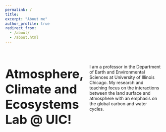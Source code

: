 ```yaml
---
permalink: /
title:
excerpt: "About me"
author_profile: true
redirect_from: 
  - /about/
  - /about.html
---
```


<div style="display: flex; align-items: center; justify-content: space-between; margin-bottom: 2em;">
  <h1 style="font-size: 40px; font-weight: bold; margin-bottom: 0; margin-right: 20px;">Atmosphere, Climate and Ecosystems Lab @ UIC!</h1>

I am a professor in the Department of Earth and Environmental Sciences at University of Illinois Chicago. My research and teaching focus on the interactions between the land surface and atmosphere with an emphasis on the global carbon and water cycles. 


